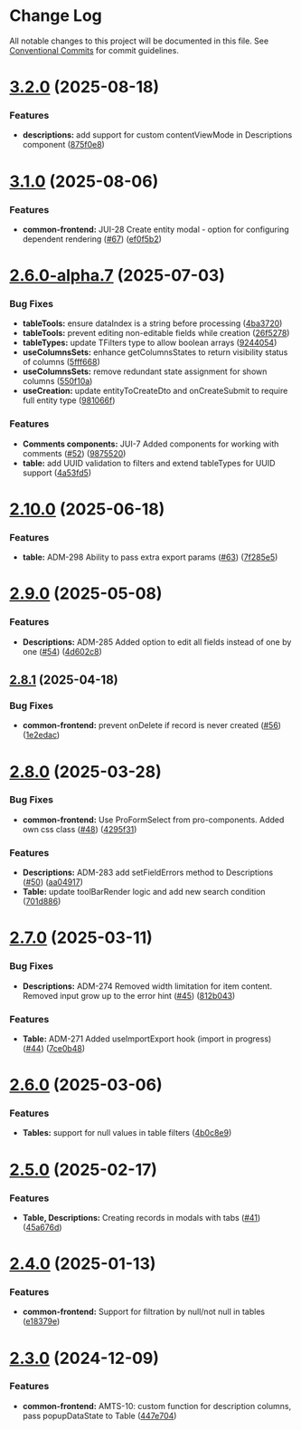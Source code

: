 # Change Log

All notable changes to this project will be documented in this file.
See [Conventional Commits](https://conventionalcommits.org) for commit guidelines.

# [3.2.0](https://github.com/boarteam/boar-pack/compare/@boarteam/boar-pack-common-frontend@3.1.0...@boarteam/boar-pack-common-frontend@3.2.0) (2025-08-18)


### Features

* **descriptions:** add support for custom contentViewMode in Descriptions component ([875f0e8](https://github.com/boarteam/boar-pack/commit/875f0e890ba0478008e053b17df7eab54853de33))





# [3.1.0](https://github.com/boarteam/boar-pack/compare/@boarteam/boar-pack-common-frontend@3.0.0...@boarteam/boar-pack-common-frontend@3.1.0) (2025-08-06)


### Features

* **common-frontend:** JUI-28 Create entity modal - option for configuring dependent rendering ([#67](https://github.com/boarteam/boar-pack/issues/67)) ([ef0f5b2](https://github.com/boarteam/boar-pack/commit/ef0f5b28ff8b535e6ee881b553bebb832eb906dc))





# [2.6.0-alpha.7](https://github.com/boarteam/boar-pack/compare/@boarteam/boar-pack-common-frontend@2.10.0...@boarteam/boar-pack-common-frontend@2.6.0-alpha.7) (2025-07-03)


### Bug Fixes

* **tableTools:** ensure dataIndex is a string before processing ([4ba3720](https://github.com/boarteam/boar-pack/commit/4ba37204f8ba6b9eb51934864264036a94e2e8ea))
* **tableTools:** prevent editing non-editable fields while creation ([26f5278](https://github.com/boarteam/boar-pack/commit/26f52784c3735d413d63d2061ee7c7153c925580))
* **tableTypes:** update TFilters type to allow boolean arrays ([9244054](https://github.com/boarteam/boar-pack/commit/92440544da12d3faaca81abddc4f9058d485d2a1))
* **useColumnsSets:** enhance getColumnsStates to return visibility status of columns ([5fff668](https://github.com/boarteam/boar-pack/commit/5fff668700c92838d5baea97c2724b3690fef1f3))
* **useColumnsSets:** remove redundant state assignment for shown columns ([550f10a](https://github.com/boarteam/boar-pack/commit/550f10a152b16d7f7c23da22c0d47d1322af37ff))
* **useCreation:** update entityToCreateDto and onCreateSubmit to require full entity type ([981066f](https://github.com/boarteam/boar-pack/commit/981066f58913e44f83c3e607f43d1e8b95f1c7c3))


### Features

* **Comments components:** JUI-7 Added components for working with comments ([#52](https://github.com/boarteam/boar-pack/issues/52)) ([9875520](https://github.com/boarteam/boar-pack/commit/98755206737f7b1fea4e16e3b2e1384ed8c03f96))
* **table:** add UUID validation to filters and extend tableTypes for UUID support ([4a53fd5](https://github.com/boarteam/boar-pack/commit/4a53fd5610df3daec9275845a8d199e0028dbc80))





# [2.10.0](https://github.com/boarteam/boar-pack/compare/@boarteam/boar-pack-common-frontend@2.9.0...@boarteam/boar-pack-common-frontend@2.10.0) (2025-06-18)


### Features

* **table:** ADM-298 Ability to pass extra export params ([#63](https://github.com/boarteam/boar-pack/issues/63)) ([7f285e5](https://github.com/boarteam/boar-pack/commit/7f285e58bf8469c0c74566de42e99876e4dd41ad))





# [2.9.0](https://github.com/boarteam/boar-pack/compare/@boarteam/boar-pack-common-frontend@2.8.1...@boarteam/boar-pack-common-frontend@2.9.0) (2025-05-08)


### Features

* **Descriptions:** ADM-285 Added option to edit all fields instead of one by one ([#54](https://github.com/boarteam/boar-pack/issues/54)) ([4d602c8](https://github.com/boarteam/boar-pack/commit/4d602c86122c5085464a2c4f04344d6129407e0c))





## [2.8.1](https://github.com/boarteam/boar-pack/compare/@boarteam/boar-pack-common-frontend@2.8.0...@boarteam/boar-pack-common-frontend@2.8.1) (2025-04-18)


### Bug Fixes

* **common-frontend:** prevent onDelete if record is never created ([#56](https://github.com/boarteam/boar-pack/issues/56)) ([1e2edac](https://github.com/boarteam/boar-pack/commit/1e2edace7e30d576b845f95189c7091ad9b8a9cd))





# [2.8.0](https://github.com/boarteam/boar-pack/compare/@boarteam/boar-pack-common-frontend@2.7.0...@boarteam/boar-pack-common-frontend@2.8.0) (2025-03-28)


### Bug Fixes

* **common-frontend:** Use ProFormSelect from pro-components. Added own css class ([#48](https://github.com/boarteam/boar-pack/issues/48)) ([4295f31](https://github.com/boarteam/boar-pack/commit/4295f31ad91594947d32f8826e442ff8375f1194))


### Features

* **Descriptions:** ADM-283 add setFieldErrors method to Descriptions ([#50](https://github.com/boarteam/boar-pack/issues/50)) ([aa04917](https://github.com/boarteam/boar-pack/commit/aa04917082aabc31bdeb741a1a3a2b78da8e9f40))
* **Table:** update toolBarRender logic and add new search condition ([701d886](https://github.com/boarteam/boar-pack/commit/701d886a7dc0c76e07eb2a17dd6f63eeac1b65c6))





# [2.7.0](https://github.com/boarteam/boar-pack/compare/@boarteam/boar-pack-common-frontend@2.6.0...@boarteam/boar-pack-common-frontend@2.7.0) (2025-03-11)


### Bug Fixes

* **Descriptions:** ADM-274 Removed width limitation for item content. Removed input grow up to the error hint ([#45](https://github.com/boarteam/boar-pack/issues/45)) ([812b043](https://github.com/boarteam/boar-pack/commit/812b0438fa9c89270d8d6f354694bfe2c75f2e7d))


### Features

* **Table:** ADM-271 Added useImportExport hook (import in progress) ([#44](https://github.com/boarteam/boar-pack/issues/44)) ([7ce0b48](https://github.com/boarteam/boar-pack/commit/7ce0b4850f328ef977eb96e16c594b833d6d47d8))





# [2.6.0](https://github.com/boarteam/boar-pack/compare/@boarteam/boar-pack-common-frontend@2.5.0...@boarteam/boar-pack-common-frontend@2.6.0) (2025-03-06)


### Features

* **Tables:** support for null values in table filters ([4b0c8e9](https://github.com/boarteam/boar-pack/commit/4b0c8e9030ba0478033efc8268f896afa9da8a00))





# [2.5.0](https://github.com/boarteam/boar-pack/compare/@boarteam/boar-pack-common-frontend@2.4.0...@boarteam/boar-pack-common-frontend@2.5.0) (2025-02-17)


### Features

* **Table, Descriptions:** Creating records in modals with tabs ([#41](https://github.com/boarteam/boar-pack/issues/41)) ([45a676d](https://github.com/boarteam/boar-pack/commit/45a676da993df37b9486691f9479c1539aa3234d))





# [2.4.0](https://github.com/boarteam/boar-pack/compare/@boarteam/boar-pack-common-frontend@2.3.0...@boarteam/boar-pack-common-frontend@2.4.0) (2025-01-13)


### Features

* **common-frontend:** Support for filtration by null/not null in tables ([e18379e](https://github.com/boarteam/boar-pack/commit/e18379e1ccb79e49d09b4d2b5d14bb7bc451db6b))





# [2.3.0](https://github.com/boarteam/boar-pack/compare/@boarteam/boar-pack-common-frontend@2.1.0...@boarteam/boar-pack-common-frontend@2.3.0) (2024-12-09)


### Features

* **common-frontend:** AMTS-10: custom function for description columns, pass popupDataState to Table ([447e704](https://github.com/boarteam/boar-pack/commit/447e704c7a29eefa6e19e063a0d0477823ae1739))
